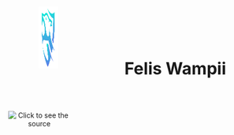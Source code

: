 <svg fill="none" viewBox="0 0 600 300" width="600" height="300" xmlns="http://www.w3.org/2000/svg">
  <foreignObject width="100%" height="100%">
    <div xmlns="http://www.w3.org/1999/xhtml">
      <style>
        .container {
          display: flex;
          align-items: center;
          justify-content: center;
        }
        img {
          max-width: 25%;
          max-height:15%;
          float: left;
        }
        .text {
          font-size: 20px;
          padding-left: 20px;
          padding-top: 20%;
          float: left;
        }
      </style>
      <div class="container">
        <div class="image">
          <img height="150" src="https://github.com/Felis-Wampii/.github/blob/main/profile/logo.png?raw=true">
        </div>
        <div class="text">
          <h1>Felis Wampii</h1>
        </div>
      </div>
    </div>
  </foreignObject>
</svg>

<div align="center">
 <a class="link" href="https://github.com/Felis-Wampii/.github/blame/main/header.svg">
  <img class="image" src="header.svg" alt="Click to see the source">
 </a>
</div>
